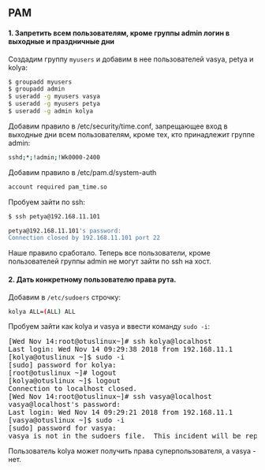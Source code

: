 ## PAM

#### 1. Запретить всем пользователям, кроме группы admin логин в выходные и праздничные дни

Создадим группу `myusers` и добавим в нее пользователей vasya, petya и kolya:
 
```bash
$ groupadd myusers
$ groupadd admin
$ useradd -g myusers vasya
$ useradd -g myusers petya
$ useradd -g admin kolya
```

Добавим правило в /etc/security/time.conf, запрещающее вход в выходные дни всем пользователям, кроме тех, кто принадлежит группе admin:

```bash
sshd;*;!admin;!Wk0000-2400
```

Добавим правило в /etc/pam.d/system-auth

```bash
account required pam_time.so
```

Пробуем зайти по ssh:

```bash
$ ssh petya@192.168.11.101

petya@192.168.11.101's password:
Connection closed by 192.168.11.101 port 22

```
Наше правило сработало. Теперь все пользователи, кроме пользователей группы admin не могут зайти по ssh на хост.

#### 2. Дать конкретному пользователю права рута.

Добавим в `/etc/sudoers` строчку:

```bash
kolya ALL=(ALL) ALL
```

Пробуем зайти как kolya и vasya и ввести команду `sudo -i`:

<pre>
[Wed Nov 14:root@otuslinux~]# ssh kolya@localhost
Last login: Wed Nov 14 09:29:38 2018 from 192.168.11.1
[kolya@otuslinux ~]$ sudo -i
[sudo] password for kolya:
[root@otuslinux ~]# logout
[kolya@otuslinux ~]$ logout
Connection to localhost closed.
[Wed Nov 14:root@otuslinux~]# ssh vasya@localhost
vasya@localhost's password:
Last login: Wed Nov 14 09:29:21 2018 from 192.168.11.1
[vasya@otuslinux ~]$ sudo -i
[sudo] password for vasya:
vasya is not in the sudoers file.  This incident will be reported.
</pre>

Пользователь kolya может получить права суперпользователя, а vasya - нет.
